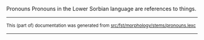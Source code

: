 Pronouns
Pronouns in the Lower Sorbian language are references to things.

* * *

<small>This (part of) documentation was generated from [src/fst/morphology/stems/pronouns.lexc](https://github.com/giellalt/lang-dsb/blob/main/src/fst/morphology/stems/pronouns.lexc)</small>

---

